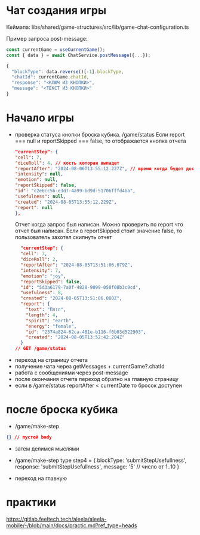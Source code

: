 # Чат создания игры

Кеймапа: libs/shared/game-structures/src/lib/game-chat-configuration.ts

Пример запроса post-message:

```ts
const currentGame = useCurrentGame();
const { data } = await ChatService.postMessage({...});

{
  "blockType": data.reverse()[-1].blockType,
  "chatId": currentGame.chatId,
  "response": "<КЛЮЧ ИЗ КНОПКИ>",
  "message": "<ТЕКСТ ИЗ КНОПКИ>"
}
```

# Начало игры

- проверка статуса кнопки броска кубика.
  /game/status
  Если report === null и reportSkipped === false, то отображается кнопка отчета
  ```json
  "currentStep": {
  "cell": 7,
  "diceRoll": 4, // кость которая выпадет
  "reportAfter": "2024-08-06T13:55:12.227Z", // время когда будет доступен следующий репорт
  "intensity": null,
  "emotion": null,
  "reportSkipped": false,
  "id": "c2e6cc5b-e3d7-4a99-bd9d-51706fffd4ba",
  "usefulness": null,
  "created": "2024-08-05T13:55:12.229Z",
  "report": null
  },
  ```
  Отчет когда запрос был написан. Можно проверить по report что отчет был написан. Если в reportSkipped стоит значение false, то пользователь захотел скипнуть отчет
  ```json
    "currentStep": {
    "cell": 3,
    "diceRoll": 2,
    "reportAfter": "2024-08-05T13:51:06.079Z",
    "intensity": 7,
    "emotion": "joy",
    "reportSkipped": false,
    "id": "5d3a6179-7a0f-4828-9099-050f08b3c9cd",
    "usefulness": 8,
    "created": "2024-08-05T13:51:06.080Z",
    "report": {
      "text": "Плтл",
      "length": 4,
      "spirit": "earth",
      "energy": "female",
      "id": "2374a824-62ca-481e-b116-f6b03d522903",
      "created": "2024-08-05T13:52:42.204Z"
    }
  // GET /game/status
  ```
- переход на страницу отчета
- получение чата через getMessages + currentGame?.chatId
- работа с сообщениями через post-message
- после окончания отчета переход обратно на главную страницу
- если в /game/status reportAfter < currentDate то бросок доступен


# после броска кубика

- /game/make-step
```json
{} // пустой body
```

- затем делимся мыслями

- /game/make-step
type step4 = {
  blockType: 'submitStepUsefullness',
  response:   'submitStepUsefullness',
  message: '5' // число от 1..10
}

- переход на главную

# практики
https://gitlab.feeltech.tech/aleela/aleela-mobile/-/blob/main/docs/practic.md?ref_type=heads
